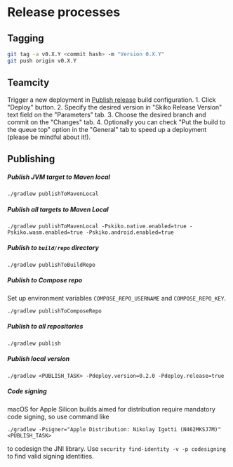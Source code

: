 # Release processes

## Tagging

```bash
git tag -a v0.X.Y <commit hash> -m "Version 0.X.Y"
git push origin v0.X.Y 
```

## Teamcity

Trigger a new deployment in [Publish release](https://teamcity.jetbrains.com/buildConfiguration/JetBrainsPublicProjects_Skija_Skiko_PublishRelease)
build configuration.
    1. Click "Deploy" button.
    2. Specify the desired version in "Skiko Release Version" text field on the "Parameters" tab.
    3. Choose the desired branch and commit on the "Changes" tab.
    4. Optionally you can check "Put the build to the queue top" option in the "General" tab to speed up a deployment
    (please be mindful about it!).

## Publishing

##### Publish JVM target to Maven local
```
./gradlew publishToMavenLocal
```

##### Publish all targets to Maven Local
```
./gradlew publishToMavenLocal -Pskiko.native.enabled=true -Pskiko.wasm.enabled=true -Pskiko.android.enabled=true
```

##### Publish to `build/repo` directory
```
./gradlew publishToBuildRepo
```

##### Publish to Compose repo
Set up environment variables `COMPOSE_REPO_USERNAME` and `COMPOSE_REPO_KEY`.
```
./gradlew publishToComposeRepo
```

##### Publish to all repositories
```
./gradlew publish
```

##### Publish local version
```
./gradlew <PUBLISH_TASK> -Pdeploy.version=0.2.0 -Pdeploy.release=true
```

##### Code signing

macOS for Apple Silicon builds aimed for distribution require mandatory code signing,
so use command like
```
./gradlew -Psigner="Apple Distribution: Nikolay Igotti (N462MKSJ7M)" <PUBLISH_TASK>
```
to codesign the JNI library.
Use `security find-identity -v -p codesigning` to find valid signing identities.
